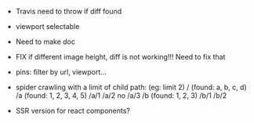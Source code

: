 - Travis need to throw if diff found

- viewport selectable

- Need to make doc

- FIX if different image height, diff is not working!!! Need to fix that



- pins: filter by url, viewport...

- spider crawling with a limit of child path: (eg: limit 2)
    /     (found: a, b, c, d)
    /a    (found: 1, 2, 3, 4, 5)
    /a/1
    /a/2
    no /a/3
    /b    (found: 1, 2, 3)
    /b/1
    /b/2




- SSR version for react components?